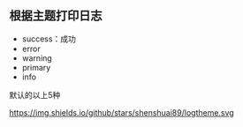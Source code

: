 ## 根据主题打印日志
- success：成功
- error
- warning
- primary
- info

默认的以上5种


https://img.shields.io/github/stars/shenshuai89/logtheme.svg